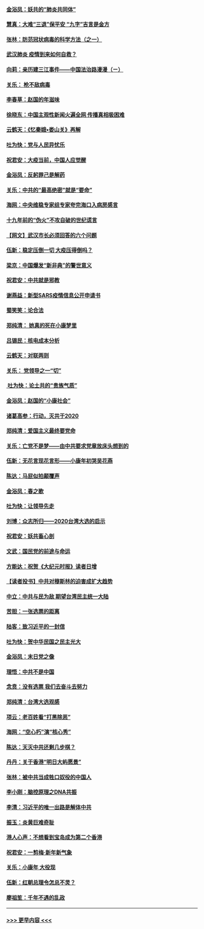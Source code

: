 #### [金浴凤：妖共的“肺炎共同体”](../pages/nsc993/n11829448.md?t=01292222) 
#### [慧真：大难“三退”保平安 “九字”吉言是金方](../pages/nsc993/n11829501.md?t=01292222) 
#### [张林：防范冠状病毒的科学方法（之一）](../pages/nsc993/n11828618.md?t=01292222) 
#### [武汉肺炎 疫情到来如何自救？](../pages/nsc993/n11827632.md?t=01292222) 
#### [向莉：亲历建三江事件——中国法治路漫漫（ㄧ）](../pages/nsc993/n11827190.md?t=01292222) 
#### [关乐： 枪不敌病毒](../pages/nsc993/n11826746.md?t=01292222) 
#### [李春草：赵国的年滋味](../pages/nsc993/n11826321.md?t=01292222) 
#### [徐晓东：中国主观性新闻火遍全网 传播真相极困难](../pages/nsc993/n11826508.md?t=01292222) 
#### [云鹤天：《忆秦娥▪娄山关》再解](../pages/nsc993/n11824682.md?t=01292222) 
#### [吐为快：党与人民异忧乐](../pages/nsc993/n11824660.md?t=01292222) 
#### [祝君安：大疫当前，中国人应觉醒](../pages/nsc993/n11821946.md?t=01292222) 
#### [金浴凤：反躬罪己是解药](../pages/nsc993/n11820280.md?t=01292222) 
#### [关乐：中共的“最高绝密”就是“要命”](../pages/nsc993/n11816946.md?t=01292222) 
#### [海网：中央维稳专家组专家夸完海口入病房感言](../pages/nsc993/n11815138.md?t=01292222) 
#### [十九年前的“伪火”不攻自破的世纪谎言](../pages/nsc993/n11813238.md?t=01292222) 
#### [【网文】武汉市长必须回答的六个问题](../pages/nsc993/n11813848.md?t=01292222) 
#### [伍新：稳定压倒一切 大疫压得倒吗？](../pages/nsc993/n11812634.md?t=01292222) 
#### [梁京：中国爆发“新非典”的警世意义](../pages/nsc993/n11812554.md?t=01292222) 
#### [祝君安：中共就是邪教](../pages/nsc993/n11812431.md?t=01292222) 
#### [谢燕益：新型SARS疫情信息公开申请书](../pages/nsc993/n11808840.md?t=01292222) 
#### [蜀笑笑：论合法](../pages/nsc993/n11808064.md?t=01292222) 
#### [郑纯清： 她真的死在小康梦里](../pages/nsc993/n11806623.md?t=01292222) 
#### [吕锡民：核电成本分析](../pages/nsc993/n11806284.md?t=01292222) 
#### [云鹤天：对联两则](../pages/nsc993/n11805957.md?t=01292222) 
#### [关乐： 党领导之一“切”](../pages/nsc993/n11804505.md?t=01292222) 
#### [ 吐为快：论土共的“贵族气质”](../pages/nsc993/n11804490.md?t=01292222) 
#### [金浴凤：赵国的“小康社会”](../pages/nsc993/n11804452.md?t=01292222) 
#### [诸葛高参：行动，灭共于2020](../pages/nsc993/n11804120.md?t=01292222) 
#### [郑纯清：爱国主义最终要党命](../pages/nsc993/n11802197.md?t=01292222) 
#### [关乐：亡党不是梦——由中共要求党章放床头想到的](../pages/nsc993/n11802156.md?t=01292222) 
#### [伍新：无花言现花言形——小康年初哭吴花燕](../pages/nsc993/n11800044.md?t=01292222) 
#### [陈达：马屁似拍颠覆声](../pages/nsc993/n11800010.md?t=01292222) 
#### [金浴凤：春之歌](../pages/nsc993/n11797687.md?t=01292222) 
#### [吐为快：让领导先走](../pages/nsc993/n11797512.md?t=01292222) 
#### [刘博：众志所归——2020台湾大选的启示](../pages/nsc993/n11796878.md?t=01292222) 
#### [祝君安：妖共畜心剖](../pages/nsc993/n11794273.md?t=01292222) 
#### [文武：国民党的前途与命运](../pages/nsc993/n11794198.md?t=01292222) 
#### [方能达：祝贺《大纪元时报》读者日增](../pages/nsc993/n11793807.md?t=01292222) 
#### [【读者投书】中共对穆斯林的迫害成扩大趋势](../pages/nsc993/n11791371.md?t=01292222) 
#### [中立：中共与民为敌 期望台湾民主统一大陆](../pages/nsc993/n11790392.md?t=01292222) 
#### [苦胆：一张选票的距离](../pages/nsc993/n11788914.md?t=01292222) 
#### [陆客：致习近平的一封信](../pages/nsc993/n11788867.md?t=01292222) 
#### [吐为快：贺中华民国之民主光大](../pages/nsc993/n11788618.md?t=01292222) 
#### [金浴凤：末日党之像](../pages/nsc993/n11787475.md?t=01292222) 
#### [理悟：中共不是中国](../pages/nsc993/n11787463.md?t=01292222) 
#### [念贲：没有选票  我们去奋斗去努力](../pages/nsc993/n11787398.md?t=01292222) 
#### [郑纯清：台湾大选观感](../pages/nsc993/n11786210.md?t=01292222) 
#### [项云：老百姓看“打黑除恶”](../pages/nsc993/n11785398.md?t=01292222) 
#### [海网：“空心朽”演“核心秀”](../pages/nsc993/n11783874.md?t=01292222) 
#### [陈达：天灭中共还剩几步棋？](../pages/nsc993/n11783719.md?t=01292222) 
#### [丹丹：关于香港“明日大屿愿景”](../pages/nsc993/n11783273.md?t=01292222) 
#### [张林：被中共当成牲口奴役的中国人](../pages/nsc993/n11782397.md?t=01292222) 
#### [李小刚：脑控原理之DNA共振](../pages/nsc993/n11780962.md?t=01292222) 
#### [李清：习近平的唯一出路是解体中共](../pages/nsc993/n11780866.md?t=01292222) 
#### [振玉：炎黄巨难奇耻](../pages/nsc993/n11779632.md?t=01292222) 
#### [港人心声：不想看到宝岛成为第二个香港](../pages/nsc993/n11778817.md?t=01292222) 
#### [祝君安：一剪梅‧新年新气象](../pages/nsc993/n11776340.md?t=01292222) 
#### [关乐：小康年 大役现](../pages/nsc993/n11774213.md?t=01292222) 
#### [伍新：红朝总理令怎总不灵？](../pages/nsc993/n11770813.md?t=01292222) 
#### [廖祖笙：千年不遇的乱政](../pages/nsc993/n11770373.md?t=01292222) 

----
#### [ >>> 更早内容 <<< ](../indexes/nsc993-earlier.md)
